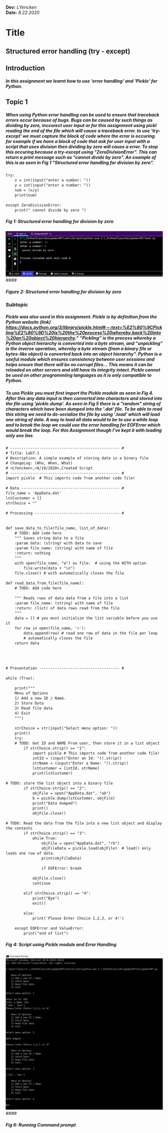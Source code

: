 **Dev:** *LYencken*  
**Date:** *8.22.2020*

# Title 
## Structured error handling (try - except)
## Introduction
##### In this assignment we learnt how to use 'error handling' and 'Pickle' for Python.


## Topic 1
##### When using Python error handling can be used to ensure that traceback errors occur because of bugs. Bugs can be caused by such things as dividing by zero, inccorect user input or for this assignment using pickl reading the end of the file which will cause a traceback error. to use 'try-except' we must capture the block of code where the error is occuring. for example if we have a block of code that ask for user input with a script that uses division then dividing by zero will cause a error. To stop this occuring because a try-except using "ZeroDivisionError". This can return a print message such as "cannot divide by zero". An example of this is as seen in Fig 1 "Structured error handling for division by zero".
```
try:
    x = int(input("enter a number: "))
    y = int(input("enter a number: "))
    num = (x/y)
    print(num)

except ZeroDivisionError:
    print(" cannot divide by zero ")
```    
##### Fig 1: Structured error handling for division by zero

![Structured error handling for division by zero](https://github.com/louisY95/-ITFnd100--Mod07-/blob/master/DivisionBy%20Zero.PNG "Structured error handling for division by zero") ####
##### Figure 2: Structured error handling for division by zero

### Subtopic
##### Pickle was also used in this assignment. Pickle is by definition from the Python website (link) https://docs.python.org/3/library/pickle.html#:~:text=%E2%80%9CPickling%E2%80%9D%20is%20the%20process%20whereby,back%20into%20an%20object%20hierarchy." “Pickling” is the process whereby a Python object hierarchy is converted into a byte stream, and “unpickling” is the inverse operation, whereby a byte stream (from a binary file or bytes-like object) is converted back into an object hierarchy". Python is a useful module which ensures consistency between user sessions and helps ensure that there will be no corrupt files... This means it can be reloaded on other servers and still have its integrity intact. Pickle cannot be used on other programmiing languages as it is only compatible to Python. 

##### To use Pickle you must first import the Pickle module as seen in Fig 4. After this any data input is then converted into characters and stored into the file using 'pickle.dump'. As seen in Fig 5 there is a "random" string of characters which have been dumped into the '.dat' file. To be able to read this string we need to de-serialize the file by using '.load' which will load one string of data. A way to load all data would to be to use a while loop and to break the loop we could use the error handling for EOFError which would break the loop. For this Assignment though I've kept it with loading only one line. 
```
# ------------------------------------------------- #
# Title: Lab7-1
# Description: A simple example of storing data in a binary file
# ChangeLog: (Who, When, What)
# <LYencken>,<8/18/2020>,Created Script
# ------------------------------------------------- #
import pickle  # This imports code from another code file!

# Data -------------------------------------------- #
file_name = 'AppData.dat'
lstCustomer = []
strChoice = ""

# Processing -------------------------------------- #


def save_data_to_file(file_name, list_of_data):
    # TODO: Add code here
    """ Saves string data to a file
    :param data: (string) with data to save
    :param file_name: (string) with name of file
    :return: nothing
    """
    with open(file_name, "w") as file:  # using the WITH option
        file.write(data + "\n")
    file.close() # with automatically closes the file

def read_data_from_file(file_name):
    # TODO: Add code here

    """ Reads rows of data data from a file into a list
    :param file_name: (string) with name of file
    :return: (list) of data rows read from the file
    """
    data = [] # you must initialize the list variable before you use it
    for row in open(file_name, 'r'):
        data.append(row) # read one row of data in the file per loop
        # automatically closes the file
    return data




# Presentation ------------------------------------ #

while (True):

    print("""
    Menu of Options
    1) Add a new ID / Name.
    2) Store Data
    3) Read file data
    4) Exit
    """)

    strChoice = str(input("Select menu option: "))
    print()
    try:
    # TODO: Get ID and NAME From user, then store it in a list object
        if strChoice.strip() == "1":
            import pickle # This imports code from another code file!
            intId = (input("Enter an Id: ")).strip()
            strName = (input("Enter a Name: ")).strip()
            lstCustomer = [intId, strName]
            print(lstCustomer)

# TODO: store the list object into a binary file
        if strChoice.strip() == "2":
            objFile = open("AppData.dat", "ab")
            b = pickle.dump(lstCustomer, objFile)
            print("Data dumped")
            print()
            objFile.close()

# TODO: Read the data from the file into a new list object and display the contents
        if strChoice.strip() == "3":
            while True:
                objFile = open("AppData.dat", "rb")
                objFileData = pickle.load(objFile)  # load() only loads one row of data.
                print(objFileData)

                if EOFError: break

            objFile.close()
            continue

        elif strChoice.strip() == "4":
            print("Bye")
            exit()

        else:
            print('Please Enter Choice 1,2,3, or 4!')

    except EOFError and ValueError:
        print("end of list")

```
##### Fig 4: Script using Pickle module and Error Handling 


![Running Command Prompt](https://github.com/louisY95/-ITFnd100--Mod07-/blob/master/Running%20in%20command%20prompt.PNG "Running Command prompt") ####
##### Fig 6: Running Command prompt
